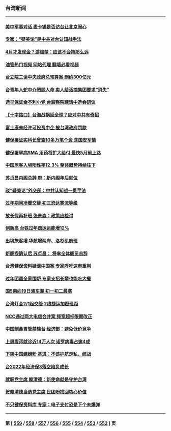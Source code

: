 ### 台湾新闻
---
#### [美中军事对话 麦卡锡是否访台让北京闹心](../../pages/ncid1349361/n13912004.md?01211245) 
#### [专家：“疑美论”是中共对台认知战手法](../../pages/ncid1349361/n13910776.md?01211245) 
#### [4月才发现金？游锡堃：应该不会拖那么远](../../pages/ncid1349361/n13911189.md?01211245) 
#### [油管热门视频 网站代理 翻墙必看视频](http://138.2.39.72:81/youtube.html?epic-marker?01211245)
#### [台立院三读中央政府总预算案 删约300亿元](../../pages/ncid1349361/n13911190.md?01211245) 
#### [台青年人蛇中介罔顾人命 卖人给活摘集团要求“消失”](../../pages/ncid1349361/n13911192.md?01211245) 
#### [选举保证金不利小党  台监察院建请中选会研议](../../pages/ncid1349361/n13911195.md?01211245) 
#### [【十字路口】台海战祸延全球？应对中共有奇招](../../pages/ncid1349361/n13911093.md?01211245) 
#### [富士康未经许可投资中企 被台湾政府罚款](../../pages/ncid1349361/n13911134.md?01211245) 
#### [健保署证实科长曾查10多万笔个资 含国安军情](../../pages/ncid1349361/n13911085.md?01211245) 
#### [健保署罕病SMA 用药将扩大给付 最快5月前上路](../../pages/ncid1349361/n13911092.md?01211245) 
#### [中国旅客入境阳性率12.3% 整体趋势持续往下](../../pages/ncid1349361/n13911086.md?01211245) 
#### [苏贞昌内阁总辞 府：新内阁年后就位](../../pages/ncid1349361/n13911009.md?01211245) 
#### [驳“疑美论”外交部：中共认知战一贯手法](../../pages/ncid1349361/n13910979.md?01211245) 
#### [过年期间冷暖交替 初三恐达寒流等级](../../pages/ncid1349361/n13911015.md?01211245) 
#### [放长假再补班 张景森：政策应检讨](../../pages/ncid1349361/n13911013.md?01211245) 
#### [创新高 台铁过年疏运运能增12%](../../pages/ncid1349361/n13911011.md?01211245) 
#### [出境旅客增 华航增两岸、洛杉矶航班](../../pages/ncid1349361/n13911010.md?01211245) 
#### [新阁揆确认后 苏贞昌： 将率全体阁员总辞](../../pages/ncid1349361/n13910964.md?01211245) 
#### [台湾健保资料疑泄中国案 专家呼吁速审重判](../../pages/ncid1349361/n13909713.md?01211245) 
#### [过年团圆全家围炉 专家支招长辈也能吃大餐](../../pages/ncid1349361/n13910215.md?01211245) 
#### [国5南向19日涌车潮 初一初二最塞](../../pages/ncid1349361/n13910168.md?01211245) 
#### [台湾灯会2/1起交管 2线捷运加密班距](../../pages/ncid1349361/n13910171.md?01211245) 
#### [NCC通过两大电信合并案 频宽超标限期改正](../../pages/ncid1349361/n13910167.md?01211245) 
#### [中国制鼻胃管禁输台 经济部：避免低价竞争](../../pages/ncid1349361/n13910163.md?01211245) 
#### [上周腹泻就诊近14万人次 诺罗病毒占逾4成](../../pages/ncid1349361/n13910175.md?01211245) 
#### [下架中国螺蛳粉 基进：不该护航走私、统战](../../pages/ncid1349361/n13910127.md?01211245) 
#### [台2022年经济保3落空陷负成长](../../pages/ncid1349361/n13910121.md?01211245) 
#### [就职党主席 赖清德：新使命就是守护台湾](../../pages/ncid1349361/n13910130.md?01211245) 
#### [贺赖清德当选党主席 民团盼找回核心价值](../../pages/ncid1349361/n13910135.md?01211245) 
#### [不只健保资料库 专家：电子支付恐是下个未爆弹](../../pages/ncid1349361/n13910102.md?01211245) 

---
#### 第 [ [559](./559.md?01211245) / [558](./558.md?01211245) / [557](./557.md?01211245) / [556](./556.md?01211245) / [555](./555.md?01211245) / [554](./554.md?01211245) / [553](./553.md?01211245) / [552](./552.md?01211245) ] 页
